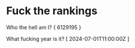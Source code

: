 # Fuck the rankings

Who the hell am I?
{ 6129195 }

What fucking year is it?
[ 2024-07-01T11:00:00Z ]
